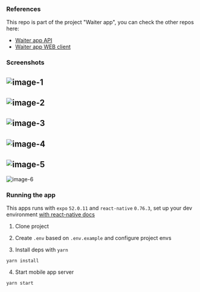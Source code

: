 ### References

This repo is part of the project "Waiter app", you can check the other repos here:

- [Waiter app API](https://github.com/abnerpersio/waiter-backend)
- [Waiter app WEB client](https://github.com/abnerpersio/waiter-web)

### Screenshots

![image-1](./docs/images/image-1.png)
---
![image-2](./docs/images/image-2.png)
---
![image-3](./docs/images/image-3.png)
---
![image-4](./docs/images/image-4.png)
---
![image-5](./docs/images/image-5.png)
---
![image-6](./docs/images/image-6.png)


### Running the app

This apps runs with `expo` `52.0.11` and `react-native` `0.76.3`, set up your dev environment [with react-native docs](https://reactnative.dev/docs/0.76/set-up-your-environment)

1. Clone project

2. Create `.env` based on `.env.example` and configure project envs

3. Install deps with `yarn`

```
yarn install
```

4. Start mobile app server

```
yarn start
```

